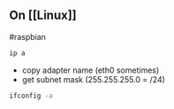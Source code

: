 ## On [[Linux]] 
#raspbian 

```bash
ip a
```

- copy adapter name (eth0 sometimes)
- get subnet mask (255.255.255.0 = /24)
```bash
ifconfig -a
```
